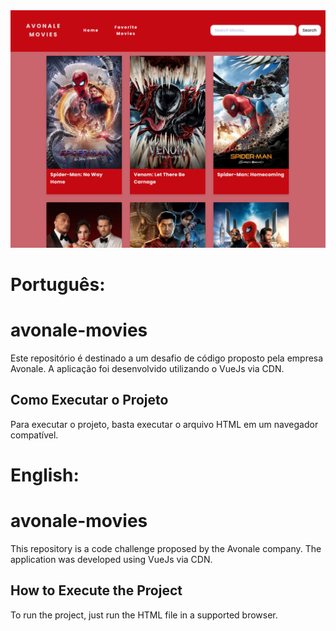 <img src="assets/new_cover.png"/>



<h1>Português:</h1>

<h1>avonale-movies</h1>

Este repositório é destinado a um desafio de código proposto pela empresa Avonale. A aplicação foi desenvolvido utilizando o VueJs via CDN.

<h2>Como Executar o Projeto</h2>

Para executar o projeto, basta executar o arquivo HTML em um navegador compatível.



<h1>English:</h1>

<h1>avonale-movies</h1>

This repository is a code challenge proposed by the Avonale company. The application was developed using VueJs via CDN.

<h2>How to Execute the Project</h2>

To run the project, just run the HTML file in a supported browser. 
